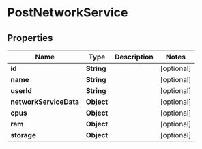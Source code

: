 
# PostNetworkService

## Properties
Name | Type | Description | Notes
------------ | ------------- | ------------- | -------------
**id** | **String** |  |  [optional]
**name** | **String** |  |  [optional]
**userId** | **String** |  |  [optional]
**networkServiceData** | **Object** |  |  [optional]
**cpus** | **Object** |  |  [optional]
**ram** | **Object** |  |  [optional]
**storage** | **Object** |  |  [optional]




